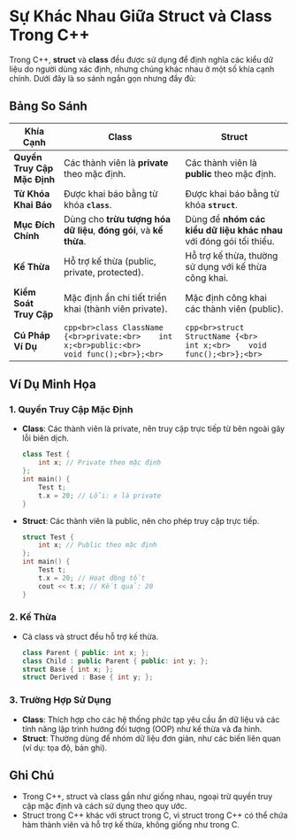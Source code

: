 # Sự Khác Nhau Giữa Struct và Class Trong C++

Trong C++, **struct** và **class** đều được sử dụng để định nghĩa các kiểu dữ liệu do người dùng xác định, nhưng chúng khác nhau ở một số khía cạnh chính. Dưới đây là so sánh ngắn gọn nhưng đầy đủ:

## Bảng So Sánh

| **Khía Cạnh**             | **Class**                                                                 | **Struct**                                                               |
|---------------------------|---------------------------------------------------------------------------|---------------------------------------------------------------------------|
| **Quyền Truy Cập Mặc Định** | Các thành viên là **private** theo mặc định.                              | Các thành viên là **public** theo mặc định.                              |
| **Từ Khóa Khai Báo**      | Được khai báo bằng từ khóa **`class`**.                                   | Được khai báo bằng từ khóa **`struct`**.                                 |
| **Mục Đích Chính**        | Dùng cho **trừu tượng hóa dữ liệu**, **đóng gói**, và **kế thừa**.       | Dùng để **nhóm các kiểu dữ liệu khác nhau** với đóng gói tối thiểu.       |
| **Kế Thừa**              | Hỗ trợ kế thừa (public, private, protected).                             | Hỗ trợ kế thừa, thường sử dụng với kế thừa công khai.                    |
| **Kiểm Soát Truy Cập**   | Mặc định ẩn chi tiết triển khai (thành viên private).                   | Mặc định công khai các thành viên (public).                             |
| **Cú Pháp Ví Dụ**         | ```cpp<br>class ClassName {<br>private:<br>    int x;<br>public:<br>    void func();<br>};<br>``` | ```cpp<br>struct StructName {<br>    int x;<br>    void func();<br>};<br>``` |

## Ví Dụ Minh Họa

### 1. Quyền Truy Cập Mặc Định
- **Class**: Các thành viên là private, nên truy cập trực tiếp từ bên ngoài gây lỗi biên dịch.
  ```cpp
  class Test {
      int x; // Private theo mặc định
  };
  int main() {
      Test t;
      t.x = 20; // Lỗi: x là private
  }
  ```
- **Struct**: Các thành viên là public, nên cho phép truy cập trực tiếp.
  ```cpp
  struct Test {
      int x; // Public theo mặc định
  };
  int main() {
      Test t;
      t.x = 20; // Hoạt động tốt
      cout << t.x; // Kết quả: 20
  }
  ```

### 2. Kế Thừa
- Cả class và struct đều hỗ trợ kế thừa.
  ```cpp
  class Parent { public: int x; };
  class Child : public Parent { public: int y; };
  struct Base { int x; };
  struct Derived : Base { int y; };
  ```

### 3. Trường Hợp Sử Dụng
- **Class**: Thích hợp cho các hệ thống phức tạp yêu cầu ẩn dữ liệu và các tính năng lập trình hướng đối tượng (OOP) như kế thừa và đa hình.
- **Struct**: Thường dùng để nhóm dữ liệu đơn giản, như các biến liên quan (ví dụ: tọa độ, bản ghi).

## Ghi Chú
- Trong C++, struct và class gần như giống nhau, ngoại trừ quyền truy cập mặc định và cách sử dụng theo quy ước.
- Struct trong C++ khác với struct trong C, vì struct trong C++ có thể chứa hàm thành viên và hỗ trợ kế thừa, không giống như trong C.
